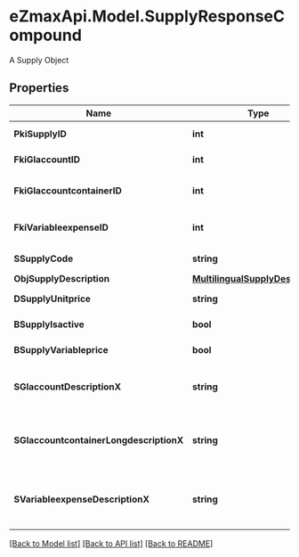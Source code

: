 # eZmaxApi.Model.SupplyResponseCompound
A Supply Object

## Properties

Name | Type | Description | Notes
------------ | ------------- | ------------- | -------------
**PkiSupplyID** | **int** | The unique ID of the Supply | 
**FkiGlaccountID** | **int** | The unique ID of the Glaccount | [optional] 
**FkiGlaccountcontainerID** | **int** | The unique ID of the Glaccountcontainer | [optional] 
**FkiVariableexpenseID** | **int** | The unique ID of the Variableexpense | 
**SSupplyCode** | **string** | The code of the Supply | 
**ObjSupplyDescription** | [**MultilingualSupplyDescription**](MultilingualSupplyDescription.md) |  | 
**DSupplyUnitprice** | **string** | The unit price of the Supply | 
**BSupplyIsactive** | **bool** | Whether the supply is active or not | 
**BSupplyVariableprice** | **bool** | Whether if the price is variable | 
**SGlaccountDescriptionX** | **string** | The Description for the Glaccount in the language of the requester | [optional] 
**SGlaccountcontainerLongdescriptionX** | **string** | The Description for the Glaccountcontainer in the language of the requester | [optional] 
**SVariableexpenseDescriptionX** | **string** | The description of the Variableexpense in the language of the requester | [optional] 

[[Back to Model list]](../README.md#documentation-for-models) [[Back to API list]](../README.md#documentation-for-api-endpoints) [[Back to README]](../README.md)


